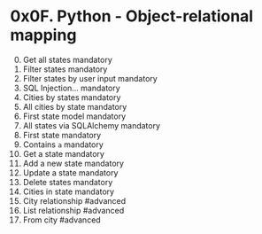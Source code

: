 # 0x0F. Python - Object-relational mapping

0. Get all states mandatory
1. Filter states mandatory
2. Filter states by user input mandatory
3. SQL Injection... mandatory
4. Cities by states mandatory
5. All cities by state mandatory
6. First state model mandatory
7. All states via SQLAlchemy mandatory
8. First state mandatory
9. Contains `a` mandatory
10. Get a state mandatory
11. Add a new state mandatory
12. Update a state mandatory
13. Delete states mandatory
14. Cities in state mandatory
15. City relationship #advanced
16. List relationship #advanced
17. From city #advanced
